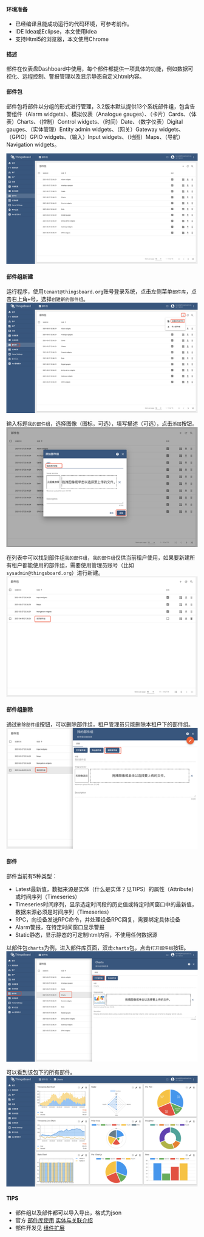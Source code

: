 #### 环境准备

- 已经编译且能成功运行的代码环境，可参考前作。
- IDE Idea或Eclipse，本文使用Idea
- 支持Html5的浏览器，本文使用Chrome

#### 描述

部件在仪表盘Dashboard中使用，每个部件都提供一项具体的功能，例如数据可视化、远程控制、警报管理以及显示静态自定义html内容。

#### 部件包

部件包将部件以分组的形式进行管理，3.2版本默认提供13个系统部件组，包含告警组件（Alarm widgets）、模拟仪表（Analogue gauges）、（卡片）Cards、（体表）Charts、（控制）Control widgets、（时间）Date、（数字仪表）Digital gauges、（实体管理）Entity admin widgets、（网关）Gateway widgets、（GPIO）GPIO widgets、（输入）Input widgets、（地图）Maps、（导航）Navigation widgets。

![部件库](../image/部件库.png)

#### 部件组新建
运行程序，使用`tenant@thingsboard.org`账号登录系统，点击左侧菜单`部件库`，点击右上角`+`号，选择`创建新的部件组`。
![部件组新建](../image/部件组新建.png)

输入标题`我的部件组`，选择图像（图标，可选），填写描述（可选），点击`添加`按钮。
![部件组添加](../image/部件组添加.png)

在列表中可以找到部件组`我的部件组`，`我的部件组`仅供当前租户使用，如果要新建所有租户都能使用的部件组，需要使用管理员账号（比如`sysadmin@thingsboard.org`）进行新建。
![部件组列表](../image/部件组列表.png)

#### 部件组删除
通过`删除部件组`按钮，可以删除部件组，租户管理员只能删除本租户下的部件组。
![部件组删除](../image/部件组删除.png)

#### 部件
部件当前有5种类型：
- Latest最新值，数据来源是实体（什么是实体？见TIPS）的属性（Attribute）或时间序列（Timeseries）
- Timeseries时间序列，显示选定时间段的历史值或特定时间窗口中的最新值，数据来源必须是时间序列（Timeseries）
- RPC，向设备发送RPC命令，并处理设备RPC回复，需要绑定具体设备
- Alarm警报，在特定时间窗口显示警报
- Static静态，显示静态的可定制html内容，不使用任何数据源

以部件包`charts`为例，进入部件库页面，双击`charts`包，点击`打开部件组`按钮。
![charts部件包](../image/charts部件包.png)

可以看到该包下的所有部件。
![charts部件](../image/charts部件.png)

#### TIPS
- 部件组以及部件都可以导入导出，格式为json
- 官方 [部件库使用](https://thingsboard.io/docs/user-guide/ui/widget-library/#introduction) [实体与关联介绍](https://thingsboard.io/docs/user-guide/entities-and-relations/)
- 部件开发见 [组件扩展](组件扩展.md)

